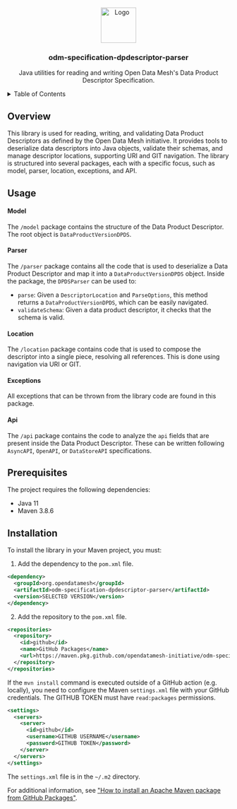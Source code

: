 <a name="readme-top"></a>

<!-- PROJECT LOGO -->
<br />
<div align="center">
    <img src="https://dpds.opendatamesh.org/images/logos/opendatamesh.png" alt="Logo" width="80" height="80">

  <h3 align="center">odm-specification-dpdescriptor-parser</h3>

  <p align="center">
  Java utilities for reading and writing Open Data Mesh's Data Product Descriptor Specification.
  </p>
</div>

<!-- TABLE OF CONTENTS -->
<details>
  <summary>Table of Contents</summary>
  <ol>
    <li>
      <a href="#overview">Overview</a>
    </li>
    <li><a href="#usage">Usage</a></li>
    <li><a href="#prerequisites">Prerequisites</a></li>
    <li><a href="#installation">Installation</a></li>
  </ol>
</details>

<!-- Overview -->
## Overview
This library is used for reading, writing, and validating Data Product Descriptors as defined by the Open Data Mesh initiative. It provides tools to deserialize data descriptors into Java objects, validate their schemas, and manage descriptor locations, supporting URI and GIT navigation. The library is structured into several packages, each with a specific focus, such as model, parser, location, exceptions, and API.

<!-- USAGE EXAMPLES -->
## Usage
#### Model
The `/model` package contains the structure of the Data Product Descriptor. The root object is `DataProductVersionDPDS`.

#### Parser
The `/parser` package contains all the code that is used to deserialize a Data Product Descriptor and map it into a `DataProductVersionDPDS` object. Inside the package, the `DPDSParser` can be used to:
  - `parse`: Given a `DescriptorLocation` and `ParseOptions`, this method returns a `DataProductVersionDPDS`, which can be easily navigated.
  - `validateSchema`: Given a data product descriptor, it checks that the schema is valid.

#### Location
The `/location` package contains code that is used to compose the descriptor into a single piece, resolving all references. This is done using navigation via URI or GIT.

#### Exceptions
All exceptions that can be thrown from the library code are found in this package.

#### Api
The `/api` package contains the code to analyze the `api` fields that are present inside the Data Product Descriptor. These can be written following `AsyncAPI`, `OpenAPI`, or `DataStoreAPI` specifications.

## Prerequisites
The project requires the following dependencies:

- Java 11
- Maven 3.8.6

## Installation
To install the library in your Maven project, you must:

1. Add the dependency to the `pom.xml` file.
```xml
<dependency>
  <groupId>org.opendatamesh</groupId>
  <artifactId>odm-specification-dpdescriptor-parser</artifactId>
  <version>SELECTED VERSION</version>
</dependency>
```

2. Add the repository to the `pom.xml` file.
```xml
<repositories>
  <repository>
    <id>github</id>
    <name>GitHub Packages</name>
    <url>https://maven.pkg.github.com/opendatamesh-initiative/odm-specification-dpdescriptor-parser</url>
  </repository>
</repositories>
```

If the `mvn install` command is executed outside of a GitHub action (e.g. locally), you need to configure the Maven `settings.xml` file with your GitHub credentials. The GITHUB TOKEN must have `read:packages` permissions.

```xml
<settings>
  <servers>
    <server>
      <id>github</id>
      <username>GITHUB USERNAME</username>
      <password>GITHUB TOKEN</password>
    </server>
  </servers>
</settings>
```
The `settings.xml` file is in the `~/.m2` directory.

For additional information, see ["How to install an Apache Maven package from GitHub Packages"](https://docs.github.com/en/packages/working-with-a-github-packages-registry/working-with-the-apache-maven-registry#installing-a-package).
